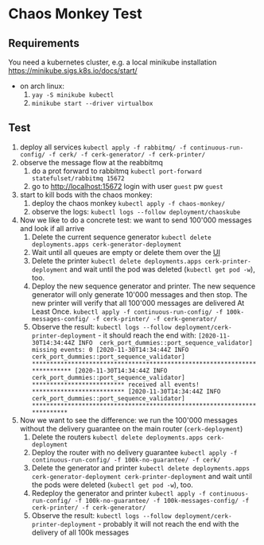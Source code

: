 # Chaos Monkey Test

## Requirements
You need a kubernetes cluster, e.g. a local minikube installation <https://minikube.sigs.k8s.io/docs/start/>
* on arch linux: 
    1. `yay -S minikube kubectl`
    2. `minikube start --driver virtualbox`

## Test

1. deploy all services
   `kubectl apply -f rabbitmq/ -f continuous-run-config/ -f cerk/ -f cerk-generator/ -f cerk-printer/`
2. observe the message flow at the reabbitmq
    1. do a prot forward to rabbitmq
        `kubectl port-forward statefulset/rabbitmq 15672`
    2. go to <http://localhost:15672>
        login with user `guest` pw `guest`
3. start to kill bods with the chaos monkey:
    1. deploy the chaos monkey
       `kubectl apply -f chaos-monkey/`
    2. observe the logs: 
        `kubectl logs --follow deployment/chaoskube`
4. Now we like to do a concrete test: we want to send 100'000 messages and look if all arrive
    1.  Delete the current sequence generator `kubectl delete deployments.apps cerk-generator-deployment`
    2.  Wait until all queues are empty or delete them over the [UI](http://localhost:15672)
    3.  Delete the printer `kubectl delete deployments.apps cerk-printer-deployment` and wait until the pod was deleted (`kubectl get pod -w`), too.
    4.  Deploy the new sequence generator and printer.
         The new sequence generator will only generate 10'000 messages and then stop.
         The new printer will verify that all 100'000 messages are delivered At Least Once.
        `kubectl apply -f continuous-run-config/ -f 100k-messages-config/ -f cerk-printer/ -f cerk-generator/` 
    5.   Observe the result: `kubectl logs --follow deployment/cerk-printer-deployment` - it should reach the end with:
        ```
       [2020-11-30T14:34:44Z INFO  cerk_port_dummies::port_sequence_validator] missing events: 0
       [2020-11-30T14:34:44Z INFO  cerk_port_dummies::port_sequence_validator] **************************************************************************
       [2020-11-30T14:34:44Z INFO  cerk_port_dummies::port_sequence_validator] ************************** received all events! **************************
       [2020-11-30T14:34:44Z INFO  cerk_port_dummies::port_sequence_validator] *************************************************************************
       ```
5. Now we want to see the difference: we run the 100'000 messages without the delivery guarantee on the main router (`cerk-deployment`)
    1. Delete the routers `kubectl delete deployments.apps cerk-deployment`
    2. Deploy the router with no delivery guarantee `kubectl apply -f continuous-run-config/ -f 100k-no-guarantee/ -f cerk/`
    3. Delete the generator and printer `kubectl delete deployments.apps cerk-generator-deployment cerk-printer-deployment` and wait until the pods were deleted (`kubectl get pod -w`), too. 
    4. Redeploy the generator and printer `kubectl apply -f continuous-run-config/ -f 100k-no-guarantee/ -f 100k-messages-config/ -f cerk-printer/ -f cerk-generator/`
    5. Observe the result: `kubectl logs --follow deployment/cerk-printer-deployment` - probably it will not reach the end with the delivery of all 100k messages